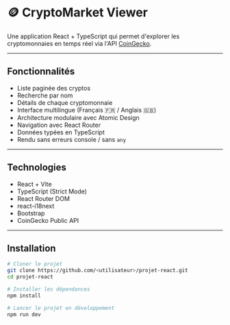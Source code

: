# 🪙 CryptoMarket Viewer

Une application React + TypeScript qui permet d'explorer les cryptomonnaies en temps réel via l'API [CoinGecko](https://www.coingecko.com/).

---

## Fonctionnalités

- Liste paginée des cryptos
- Recherche par nom
- Détails de chaque cryptomonnaie
- Interface multilingue (Français 🇫🇷 / Anglais 🇬🇧)
- Architecture modulaire avec Atomic Design
- Navigation avec React Router
- Données typées en TypeScript
- Rendu sans erreurs console / sans `any`

---

## Technologies

- React + Vite
- TypeScript (Strict Mode)
- React Router DOM
- react-i18next
- Bootstrap
- CoinGecko Public API

---

## Installation

```bash
# Cloner le projet
git clone https://github.com/<utilisateur>/projet-react.git
cd projet-react

# Installer les dépendances
npm install

# Lancer le projet en développement
npm run dev
